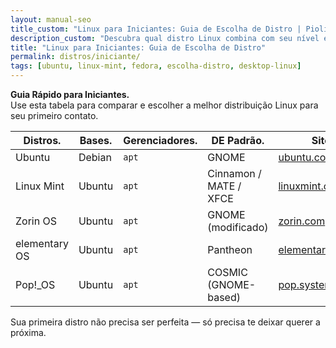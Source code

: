 ```yaml
---
layout: manual-seo
title_custom: "Linux para Iniciantes: Guia de Escolha de Distro | Piolinux"
description_custom: "Descubra qual distro Linux combina com seu nível e objetivos. Tabela comparativa rápida para decisão inteligente."
title: "Linux para Iniciantes: Guia de Escolha de Distro"
permalink: distros/iniciante/
tags: [ubuntu, linux-mint, fedora, escolha-distro, desktop-linux]
---
```





<section>



<div>
  <strong> Guia Rápido para Iniciantes.</strong><br>
  Use esta tabela para comparar e escolher a melhor distribuição Linux para seu primeiro contato.
</div>


  <table class="evergreen-table">
  <thead>
    <tr>
      <th>Distros.</th>
      <th>Bases.</th>
      <th>Gerenciadores.</th>
      <th>DE Padrão.</th>
      <th>Sites</th>
    </tr>
  </thead>
  <tbody>
    <tr>
      <td data-label="Distros">Ubuntu</td>
      <td data-label="Base">Debian</td>
      <td data-label="Gerenciador"><code>apt</code></td>
      <td data-label="DE Padrão">GNOME</td>
      <td data-label="Site"><a href="https://ubuntu.com">ubuntu.com</a></td>
    </tr>
    <tr>
      <td data-label="Distros">Linux Mint</td>
      <td data-label="Base">Ubuntu</td>
      <td data-label="Gerenciador"><code>apt</code></td>
      <td data-label="DE Padrão">Cinnamon / MATE / XFCE</td>
      <td data-label="Site"><a href="https://linuxmint.com">linuxmint.com</a></td>
    </tr>
    <tr>
      <td data-label="Distros">Zorin OS</td>
      <td data-label="Base">Ubuntu</td>
      <td data-label="Gerenciador"><code>apt</code></td>
      <td data-label="DE Padrão">GNOME (modificado)</td>
      <td data-label="Site"><a href="https://zorin.com">zorin.com</a></td>
    </tr>
    <tr>
      <td data-label="Distros">elementary OS</td>
      <td data-label="Base">Ubuntu</td>
      <td data-label="Gerenciador"><code>apt</code></td>
      <td data-label="DE Padrão">Pantheon</td>
      <td data-label="Site"><a href="https://elementary.io">elementary.io</a></td>
    </tr>
    <tr>
      <td data-label="Distros">Pop!_OS</td>
      <td data-label="Base">Ubuntu</td>
      <td data-label="Gerenciador"><code>apt</code></td>
      <td data-label="DE Padrão">COSMIC (GNOME-based)</td>
      <td data-label="Site"><a href="https://pop.system76.com">pop.system76.com</a></td>
    </tr>
  </tbody>
</table>


<p>
  Sua primeira distro não precisa ser perfeita — só precisa te deixar querer a próxima.
</p>



</section>



<script type="application/ld+json">
{
  "@context": "https://schema.org",
  "@type": "Table",
  "name": "Distros Linux para Iniciantes",
  "description": "Lista das melhores distribuições Linux para quem está começando — fáceis de instalar, usar e com ótimo suporte.",
  "inLanguage": "pt-BR",
  "url": "{{ page.url | absolute_url }}",
  "mainEntityOfPage": {
    "@type": "WebPage",
    "@id": "{{ page.url | absolute_url }}"
  },
  "author": {
    "@type": "Person",
    "name": "Equipe Piolinux"
  },
  "publisher": {
    "@type": "Organization",
    "name": "Piolinux",
    "logo": {
      "@type": "ImageObject",
      "url": "https://piolinux.com/logo-512.png",
      "width": 512,
      "height": 512
    }
  },
  "datePublished": "2025-09-17T10:00:00+00:00",
  "dateModified": "{{ page.last_modified_at | date_to_rfc3339 }}"
}
</script>

